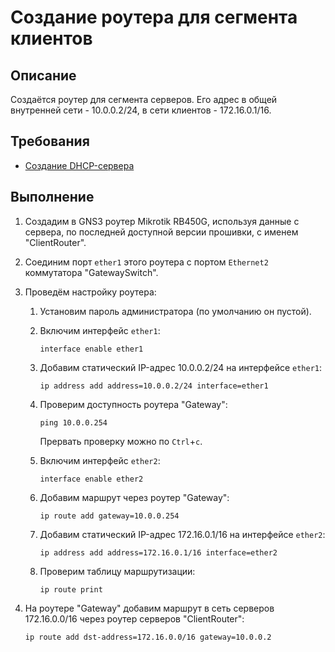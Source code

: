# Создание роутера для сегмента клиентов

## Описание

Создаётся роутер для сегмента серверов. Его адрес в общей внутренней сети - 10.0.0.2/24, в сети клиентов - 172.16.0.1/16.

## Требования

* [Создание DHCP-сервера](dhcp.md)

## Выполнение

1. Создадим в GNS3 роутер Mikrotik RB450G, используя данные с сервера, по последней доступной версии прошивки, с именем "ClientRouter".
2. Соединим порт `ether1` этого роутера с портом `Ethernet2` коммутатора "GatewaySwitch".
3. Проведём настройку роутера:

    1) Установим пароль администратора (по умолчанию он пустой).
    2) Включим интерфейс `ether1`:

        ```mikrotik
        interface enable ether1
        ```

    3) Добавим статический IP-адрес 10.0.0.2/24 на интерфейсе `ether1`:

        ```mikrotik
        ip address add address=10.0.0.2/24 interface=ether1
        ```

    4) Проверим доступность роутера "Gateway":

        ```mikrotik
        ping 10.0.0.254
        ```

        Прервать проверку можно по `Ctrl`+`c`.  
    5) Включим интерфейс `ether2`:

        ```mikrotik
        interface enable ether2
        ```

    6) Добавим маршрут через роутер "Gateway":

        ```mikrotik
        ip route add gateway=10.0.0.254
        ```

    7) Добавим статический IP-адрес 172.16.0.1/16 на интерфейсе `ether2`:

        ```mikrotik
        ip address add address=172.16.0.1/16 interface=ether2
        ```

    8) Проверим таблицу маршрутизации:

        ```mikrotik
        ip route print
        ```

4. На роутере "Gateway" добавим маршрут в сеть серверов 172.16.0.0/16 через роутер серверов "ClientRouter":

    ```mikrotik
    ip route add dst-address=172.16.0.0/16 gateway=10.0.0.2
    ```
